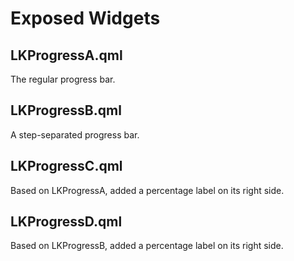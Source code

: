 # Exposed Widgets

## LKProgressA.qml

The regular progress bar.

## LKProgressB.qml

A step-separated progress bar.

## LKProgressC.qml

Based on LKProgressA, added a percentage label on its right side.

## LKProgressD.qml

Based on LKProgressB, added a percentage label on its right side.
